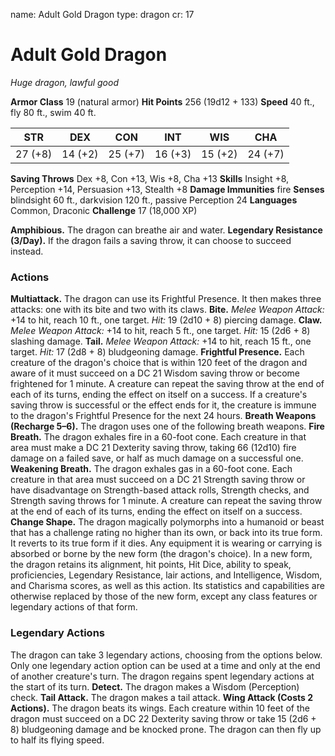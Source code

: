 name: Adult Gold Dragon
type: dragon
cr: 17

# Adult Gold Dragon
_Huge dragon, lawful good_

**Armor Class** 19 (natural armor)
**Hit Points** 256 (19d12 + 133)
**Speed** 40 ft., fly 80 ft., swim 40 ft.

| STR     | DEX     | CON     | INT     | WIS     | CHA     |
|---------|---------|---------|---------|---------|---------|
| 27 (+8) | 14 (+2) | 25 (+7) | 16 (+3) | 15 (+2) | 24 (+7) |

**Saving Throws** Dex +8, Con +13, Wis +8, Cha +13
**Skills** Insight +8, Perception +14, Persuasion +13, Stealth +8
**Damage Immunities** fire
**Senses** blindsight 60 ft., darkvision 120 ft., passive Perception 24
**Languages** Common, Draconic
**Challenge** 17 (18,000 XP)

**Amphibious.** The dragon can breathe air and water.
**Legendary Resistance (3/Day).** If the dragon fails a saving throw, it can choose to succeed instead.

### Actions
**Multiattack.** The dragon can use its Frightful Presence. It then makes three attacks: one with its bite and two with its claws.
**Bite.** _Melee Weapon Attack:_ +14 to hit, reach 10 ft., one target. _Hit:_ 19 (2d10 + 8) piercing damage.
**Claw.** _Melee Weapon Attack:_ +14 to hit, reach 5 ft., one target. _Hit:_ 15 (2d6 + 8) slashing damage.
**Tail.** _Melee Weapon Attack:_ +14 to hit, reach 15 ft., one target. _Hit:_ 17 (2d8 + 8) bludgeoning damage.
**Frightful Presence.** Each creature of the dragon's choice that is within 120 feet of the dragon and aware of it must succeed on a DC 21 Wisdom saving throw or become frightened for 1 minute. A creature can repeat the saving throw at the end of each of its turns, ending the effect on itself on a success. If a creature's saving throw is successful or the effect ends for it, the creature is immune to the dragon's Frightful Presence for the next 24 hours.
**Breath Weapons (Recharge 5–6).** The dragon uses one of the following breath weapons.
**Fire Breath.** The dragon exhales fire in a 60-foot cone. Each creature in that area must make a DC 21 Dexterity saving throw, taking 66 (12d10) fire damage on a failed save, or half as much damage on a successful one.
**Weakening Breath.** The dragon exhales gas in a 60-foot cone. Each creature in that area must succeed on a DC 21 Strength saving throw or have disadvantage on Strength-based attack rolls, Strength checks, and Strength saving throws for 1 minute. A creature can repeat the saving throw at the end of each of its turns, ending the effect on itself on a success.
**Change Shape.** The dragon magically polymorphs into a humanoid or beast that has a challenge rating no higher than its own, or back into its true form. It reverts to its true form if it dies. Any equipment it is wearing or carrying is absorbed or borne by the new form (the dragon's choice).
In a new form, the dragon retains its alignment, hit points, Hit Dice, ability to speak, proficiencies, Legendary Resistance, lair actions, and Intelligence, Wisdom, and Charisma scores, as well as this action. Its statistics and capabilities are otherwise replaced by those of the new form, except any class features or legendary actions of that form.

### Legendary Actions
The dragon can take 3 legendary actions, choosing from the options below. Only one legendary action option can be used at a time and only at the end of another creature's turn. The dragon regains spent legendary actions at the start of its turn.
**Detect.** The dragon makes a Wisdom (Perception) check.
**Tail Attack.** The dragon makes a tail attack.
**Wing Attack (Costs 2 Actions).** The dragon beats its wings. Each creature within 10 feet of the dragon must succeed on a DC 22 Dexterity saving throw or take 15 (2d6 + 8) bludgeoning damage and be knocked prone. The dragon can then fly up to half its flying speed.
